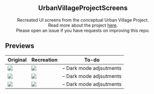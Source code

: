 <h2 align="center">UrbanVillageProjectScreens</h2>
<div align="center">Recreated UI screens from the conceptual Urban Village Project.</div>
<div align="center">Read more about the project <a href ="https://www.urbanvillageproject.com">here</a>.</div>
<div align="center">Please open an issue if you have requests on improving this repo.</div>

## Previews

| Original | Recreation | To-do |
|--|--|--|
| ![](/Screenshots/screen1.png) | ![](/Screenshots/screen1.gif) | – Dark mode adjsutments |
| ![](/Screenshots/screen2.png) | ![](/Screenshots/screen2.gif) | – Dark mode adjsutments |
| ![](/Screenshots/screen3.png) | ![](/Screenshots/screen3app.png) | – Dark mode adjsutments |

